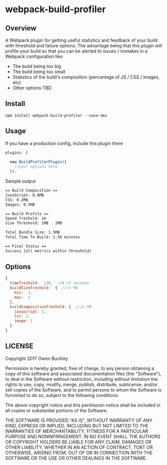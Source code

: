# webpack-build-profiler

## Overview
A Webpack plugin for getting useful statistics and feedback of your build with threshold and failure options.  The advantage being that this plugin will profile your build so that you can be alerted to issues / mistakes in a Webpack configuration like:
- The build being too big
- The build being too small
- Statistics of the build's composition (percantage of JS / CSS / images, etc)
- Other options TBD

## Install
`npm install webpack-build-profiler --save-dev`

## Usage
If you have a production config, include this plugin there 
```javascript
plugins: [
  
  new BuildProfilerPlugin({
    //your options here
  }),
```

Sample output
```bash
== Build Composition ==
JavaScript: 0.8MB
CSS: 0.2MB
Images: 0.5MB

== Build Profile ==
Speed Treshold: 2m
Size Threshold: 1MB - 2MB

Total Bundle Size: 1.5MB
Total Time To Build: 1.56 minutes

== Final Status == 
Success (all metrics within threshold)
```

## Options
```javascript
{
  timeTreshold:  120,  //# of seconds
  buildSizeTreshold:  {  //in MB
    min:  1,
    max:  2
  },
  buildCompositionTreshold: {  //in MB
    javascript: 1,
    css: 1,
    image: 1
  }
}
```

## LICENSE
Copyright 2017 Owen Buckley

Permission is hereby granted, free of charge, to any person obtaining a copy of this software and associated 
documentation files (the "Software"), to deal in the Software without restriction, including without limitation the 
rights to use, copy, modify, merge, publish, distribute, sublicense, and/or sell copies of the Software, and to permit 
persons to whom the Software is furnished to do so, subject to the following conditions:

The above copyright notice and this permission notice shall be included in all copies or substantial portions of the Software.

THE SOFTWARE IS PROVIDED "AS IS", WITHOUT WARRANTY OF ANY KIND, EXPRESS OR IMPLIED, INCLUDING BUT NOT LIMITED TO THE 
WARRANTIES OF MERCHANTABILITY, FITNESS FOR A PARTICULAR PURPOSE AND NONINFRINGEMENT. IN NO EVENT SHALL THE AUTHORS OR 
COPYRIGHT HOLDERS BE LIABLE FOR ANY CLAIM, DAMAGES OR OTHER LIABILITY, WHETHER IN AN ACTION OF CONTRACT, TORT OR 
OTHERWISE, ARISING FROM, OUT OF OR IN CONNECTION WITH THE SOFTWARE OR THE USE OR OTHER DEALINGS IN THE SOFTWARE.